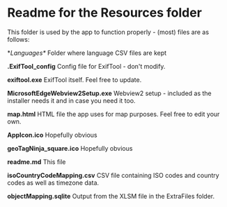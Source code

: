 # Readme for the Resources folder

This folder is used by the app to function properly - (most) files are as follows:

**Languages\**
Folder where language CSV files are kept

**.ExifTool_config**
Config file for ExifTool - don't modify.

**exiftool.exe**
ExifTool itself. Feel free to update.

**MicrosoftEdgeWebview2Setup.exe**
Webview2 setup - included as the installer needs it and in case you need it too.

**map.html**
HTML file the app uses for map purposes. Feel free to edit your own.

**AppIcon.ico**
Hopefully obvious

**geoTagNinja_square.ico**
Hopefully obvious

**readme.md**
This file

**isoCountryCodeMapping.csv**
CSV file containing ISO codes and country codes as well as timezone data.

**objectMapping.sqlite**
Output from the XLSM file in the ExtraFiles folder.